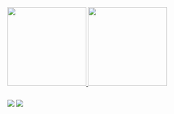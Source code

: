  <div>
  <a href="https://github.com/rodrigolusa">
  <img height="180em" src="https://github-readme-stats.vercel.app/api?username=rodrigolusa&show_icons=true&theme=gruvbox&include_all_commits=true&count_private=true"/>
  <img height="180em" src="https://github-readme-stats.vercel.app/api/top-langs/?username=rodrigolusa&layout=compact&langs_count=7&theme=gruvbox"/>
</div>
  
  ##
 
<div> 
  <a href="https://www.instagram.com/rodrigorlusa" target="_blank"><img src="https://img.shields.io/badge/-Instagram-%23E4405F?style=for-the-badge&logo=instagram&logoColor=white" target="_blank"></a>
  <a href="https://www.linkedin.com/in/rodrigolusa/" target="_blank"><img src="https://img.shields.io/badge/-LinkedIn-%230077B5?style=for-the-badge&logo=linkedin&logoColor=white" target="_blank"></a> 
</div>
